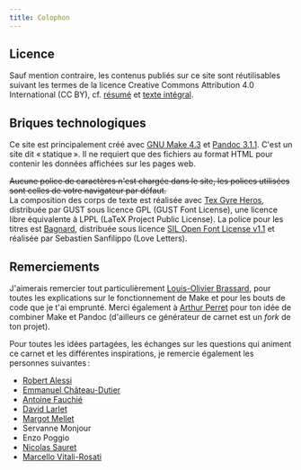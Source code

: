 ```yaml
---
title: Colophon
---
```


## Licence

Sauf mention contraire, les contenus publiés sur ce site sont réutilisables suivant les termes de la licence Creative Commons Attribution 4.0 International (CC BY), cf. [résumé](https://creativecommons.org/licenses/by/4.0/deed.fr) et [texte intégral](https://creativecommons.org/licenses/by/4.0/legalcode.fr).


## Briques technologiques

Ce site est principalement créé avec [GNU Make 4.3](https://www.gnu.org/software/make/) et [Pandoc 3.1.1](https://pandoc.org/).
C'est un site dit « statique ». Il ne requiert que des fichiers au format HTML pour contenir les données affichées sur les pages web.

~~Aucune police de caractères n'est chargée dans le site, les polices utilisées sont celles de votre navigateur par défaut.~~  
La composition des corps de texte est réalisée avec [Tex Gyre Heros](https://www.gust.org.pl/projects/e-foundry/tex-gyre/heros), distribuée par GUST sous licence GPL (GUST Font License), une licence libre équivalente à LPPL (LaTeX Project Public License).
La police pour les titres est [Bagnard](https://github.com/sebsan/Bagnard), distribuée sous licence [SIL Open Font License v1.1](https://openfontlicense.org/) et réalisée par Sebastien Sanfilippo (Love Letters).

## Remerciements

J'aimerais remercier tout particulièrement [Louis-Olivier Brassard](https://www.lobrassard.net/), pour toutes les explications sur le fonctionnement de Make et pour les bouts de code que je t'ai emprunté.
Merci également à [Arthur Perret](https://www.arthurperret.fr/) pour ton idée de combiner Make et Pandoc (d'ailleurs ce générateur de carnet est un _fork_ de ton projet).

Pour toutes les idées partagées, les échanges sur les questions qui animent ce carnet et les différentes inspirations, je remercie également les personnes suivantes :

- [Robert Alessi](http://www1.robertalessi.net:86/fr)
- [Emmanuel Château-Dutier](https://histart.umontreal.ca/repertoire-departement/professeur/in/in22423/sg/Emmanuel%20Ch%C3%A2teau-Dutier/)
- [Antoine Fauchié](https://www.quaternum.net/)
- [David Larlet](http://larlet.com/)
- [Margot Mellet](https://blank.blue/)
- Servanne Monjour
- Enzo Poggio
- [Nicolas Sauret](https://nicolassauret.net/)
- [Marcello Vitali-Rosati](https://vitalirosati.com/)